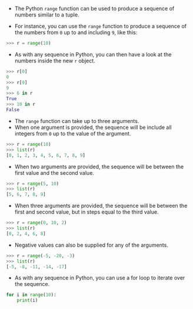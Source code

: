 - The Python `range` function can be used to produce a sequence of numbers similar to a tuple.

- For instance, you can use the `range` function to produce a sequence of the numbers from `0` up to and including `9`, like this:

```python
>>> r = range(10)
```

- As with any sequence in Python, you can then have a look at the numbers inside the new `r` object.

```python
>>> r[0]
0
>>> r[9]
9
>>> 6 in r
True
>>> 10 in r
False
```

- The `range` function can take up to three arguments.
- When one argument is provided, the sequence will be include all integers from `0` up to the value of the argument.
```python
>>> r = range(10)
>>> list(r)
[0, 1, 2, 3, 4, 5, 6, 7, 8, 9]
```
- When two arguments are provided, the sequence will be between the first value and the second value.
```python
>>> r = range(5, 10)
>>> list(r)
[5, 6, 7, 8, 9]
```
- When three arguments are provided, the sequence will be between the first and second value, but in steps equal to the third value.
```python
>>> r = range(0, 10, 2)
>>> list(r)
[0, 2, 4, 6, 8]
```
- Negative values can also be supplied for any of the arguments.
```python
>>> r = range(-5, -20, -3)
>>> list(r)
[-5, -8, -11, -14, -17]
```

- As with any sequence in Python, you can use a for loop to iterate over the sequence.

```python
for i in range(10):
    print(i)
```

